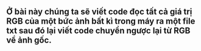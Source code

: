 ## Ở bài này chúng ta sẽ viết code đọc tất cả giá trị RGB của một bức ảnh bất kì trong máy ra một file txt sau đó lại viết code chuyển ngược lại từ RGB về ảnh gốc.
